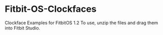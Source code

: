 # Fitbit-OS-Clockfaces
Clockface Examples for FitbitOS 1.2
To use, unzip the files and drag them into Fitbit Studio.

